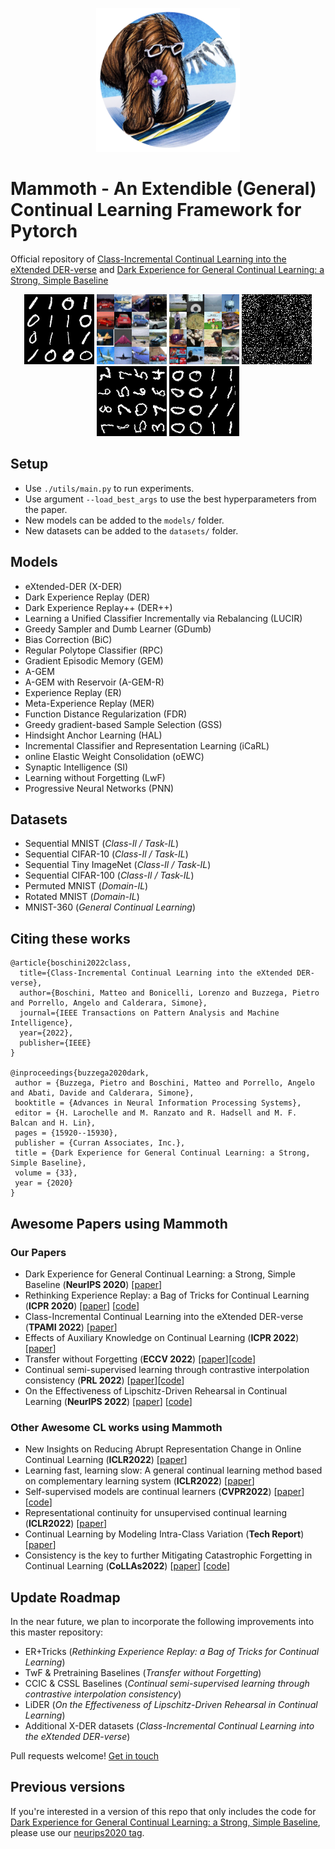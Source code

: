 <p align="center">
  <img width="230" height="230" src="logo.png" alt="logo">
</p>

# Mammoth - An Extendible (General) Continual Learning Framework for Pytorch


Official repository of [Class-Incremental Continual Learning into the eXtended DER-verse](https://arxiv.org/abs/2201.00766) and [Dark Experience for General Continual Learning: a Strong, Simple Baseline](https://papers.nips.cc/paper/2020/hash/b704ea2c39778f07c617f6b7ce480e9e-Abstract.html)

<p align="center">
  <img width="112" height="112" src="seq_mnist.gif" alt="Sequential MNIST">
  <img width="112" height="112" src="seq_cifar10.gif" alt="Sequential CIFAR-10">
  <img width="112" height="112" src="seq_tinyimg.gif" alt="Sequential TinyImagenet">
  <img width="112" height="112" src="perm_mnist.gif" alt="Permuted MNIST">
  <img width="112" height="112" src="rot_mnist.gif" alt="Rotated MNIST">
  <img width="112" height="112" src="mnist360.gif" alt="MNIST-360">
</p>

## Setup

+ Use `./utils/main.py` to run experiments.
+ Use argument `--load_best_args` to use the best hyperparameters from the paper.
+ New models can be added to the `models/` folder.
+ New datasets can be added to the `datasets/` folder.

## Models

+ eXtended-DER (X-DER)
+ Dark Experience Replay (DER)
+ Dark Experience Replay++ (DER++)
+ Learning a Unified Classifier Incrementally via Rebalancing (LUCIR)
+ Greedy Sampler and Dumb Learner (GDumb)
+ Bias Correction (BiC)
+ Regular Polytope Classifier (RPC)
+ Gradient Episodic Memory (GEM)
+ A-GEM
+ A-GEM with Reservoir (A-GEM-R)
+ Experience Replay (ER)
+ Meta-Experience Replay (MER)
+ Function Distance Regularization (FDR)
+ Greedy gradient-based Sample Selection (GSS)
+ Hindsight Anchor Learning (HAL)
+ Incremental Classifier and Representation Learning (iCaRL)
+ online Elastic Weight Consolidation (oEWC)
+ Synaptic Intelligence (SI)
+ Learning without Forgetting (LwF)
+ Progressive Neural Networks (PNN)

## Datasets

+ Sequential MNIST (*Class-Il / Task-IL*)
+ Sequential CIFAR-10 (*Class-Il / Task-IL*)
+ Sequential Tiny ImageNet (*Class-Il / Task-IL*)
+ Sequential CIFAR-100 (*Class-Il / Task-IL*)
+ Permuted MNIST (*Domain-IL*)
+ Rotated MNIST (*Domain-IL*)
+ MNIST-360 (*General Continual Learning*)

## Citing these works

```
@article{boschini2022class,
  title={Class-Incremental Continual Learning into the eXtended DER-verse},
  author={Boschini, Matteo and Bonicelli, Lorenzo and Buzzega, Pietro and Porrello, Angelo and Calderara, Simone},
  journal={IEEE Transactions on Pattern Analysis and Machine Intelligence},
  year={2022},
  publisher={IEEE}
}

@inproceedings{buzzega2020dark,
 author = {Buzzega, Pietro and Boschini, Matteo and Porrello, Angelo and Abati, Davide and Calderara, Simone},
 booktitle = {Advances in Neural Information Processing Systems},
 editor = {H. Larochelle and M. Ranzato and R. Hadsell and M. F. Balcan and H. Lin},
 pages = {15920--15930},
 publisher = {Curran Associates, Inc.},
 title = {Dark Experience for General Continual Learning: a Strong, Simple Baseline},
 volume = {33},
 year = {2020}
}
```

## Awesome Papers using Mammoth

### Our Papers

+ Dark Experience for General Continual Learning: a Strong, Simple Baseline (**NeurIPS 2020**) [[paper](https://arxiv.org/abs/2004.07211)]
+ Rethinking Experience Replay: a Bag of Tricks for Continual Learning (**ICPR 2020**) [[paper](https://arxiv.org/abs/2010.05595)] [[code](https://github.com/hastings24/rethinking_er)]
+ Class-Incremental Continual Learning into the eXtended DER-verse (**TPAMI 2022**) [[paper](https://arxiv.org/abs/2201.00766)]
+ Effects of Auxiliary Knowledge on Continual Learning (**ICPR 2022**) [[paper](https://arxiv.org/abs/2206.02577)]
+ Transfer without Forgetting  (**ECCV 2022**) [[paper](https://arxiv.org/abs/2206.00388)][[code](https://github.com/mbosc/twf)]
+ Continual semi-supervised learning through contrastive interpolation consistency (**PRL 2022**) [[paper](https://arxiv.org/abs/2108.06552)][[code](https://github.com/aimagelab/CSSL)]
+ On the Effectiveness of Lipschitz-Driven Rehearsal in Continual Learning (**NeurIPS 2022**) [[paper](https://arxiv.org/abs/2210.06443)] [[code](https://github.com/aimagelab/lider)]

### Other Awesome CL works using Mammoth

+ New Insights on Reducing Abrupt Representation Change in Online Continual Learning (**ICLR2022**) [[paper](https://openreview.net/pdf?id=N8MaByOzUfb)]
+ Learning fast, learning slow: A general continual learning method based on complementary learning system (**ICLR2022**) [[paper](https://openreview.net/pdf?id=uxxFrDwrE7Y)]
+ Self-supervised models are continual learners (**CVPR2022**) [[paper](https://arxiv.org/abs/2112.04215)] [[code](https://github.com/DonkeyShot21/cassle)]
+ Representational continuity for unsupervised continual learning (**ICLR2022**) [[paper](https://openreview.net/pdf?id=9Hrka5PA7LW)]
+ Continual Learning by Modeling Intra-Class Variation (**Tech Report**) [[paper](https://arxiv.org/abs/2210.05398)]
+ Consistency is the key to further Mitigating Catastrophic Forgetting in Continual Learning (**CoLLAs2022**) [[paper](https://arxiv.org/pdf/2207.04998.pdf)] [[code](https://github.com/NeurAI-Lab/ConsistencyCL)]

## Update Roadmap

In the near future, we plan to incorporate the following improvements into this master repository:

+ ER+Tricks (*Rethinking Experience Replay: a Bag of Tricks for Continual Learning*)
+ TwF & Pretraining Baselines (*Transfer without Forgetting*)
+ CCIC & CSSL Baselines (*Continual semi-supervised learning through contrastive interpolation consistency*)
+ LiDER (*On the Effectiveness of Lipschitz-Driven Rehearsal in Continual Learning*)
+ Additional X-DER datasets (*Class-Incremental Continual Learning into the eXtended DER-verse*)

Pull requests welcome! [Get in touch](mailto:matteo.boschini@unimore.it)


## Previous versions

If you're interested in a version of this repo that only includes the code for [Dark Experience for General Continual Learning: a Strong, Simple Baseline](https://papers.nips.cc/paper/2020/hash/b704ea2c39778f07c617f6b7ce480e9e-Abstract.html), please use our [neurips2020 tag](https://github.com/aimagelab/mammoth/releases/tag/neurips2020).

